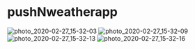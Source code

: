 # pushNweatherapp
![photo_2020-02-27_15-32-03](https://user-images.githubusercontent.com/47063421/75431403-051d2d80-5977-11ea-8336-8572990198d8.jpg)
![photo_2020-02-27_15-32-09](https://user-images.githubusercontent.com/47063421/75431409-06e6f100-5977-11ea-83dd-17bfeb4bb1bc.jpg)
![photo_2020-02-27_15-32-13](https://user-images.githubusercontent.com/47063421/75431410-077f8780-5977-11ea-9bc0-ef59c3eb69d8.jpg)
![photo_2020-02-27_15-32-16](https://user-images.githubusercontent.com/47063421/75431415-08b0b480-5977-11ea-9e22-9c01fb600a8f.jpg)
